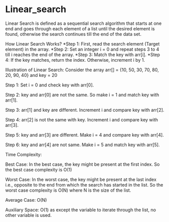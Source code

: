 # Linear_search
Linear Search is defined as a sequential search algorithm that starts at one end and goes through each element of a list until the desired element is found, otherwise the search continues till the end of the data set.


How Linear Search Works?
*Step 1: First, read the search element (Target element) in the array.
*Step 2: Set an integer i = 0 and repeat steps 3 to 4 till i reaches the end of the array.
*Step 3: Match the key with arr[i].
*Step 4: If the key matches, return the index. Otherwise, increment i by 1.


Illustration of Linear Search:
Consider the array arr[] = {10, 50, 30, 70, 80, 20, 90, 40} and key = 20

Step 1: Set i = 0 and check key with arr[0].

Step 2: key and arr[0] are not the same. So make i = 1 and match key with arr[1].

Step 3: arr[1] and key are different. Increment i and compare key with arr[2].

Step 4: arr[2] is not the same with key. Increment i and compare key with arr[3].

Step 5: key and arr[3] are different. Make i = 4 and compare key with arr[4].

Step 6: key and arr[4] are not same. Make i = 5 and match key with arr[5].


Time Complexity:


Best Case:
In the best case, the key might be present at the first index. So the best case complexity is O(1)

Worst Case:
In the worst case, the key might be present at the last index i.e., opposite to the end from which the search has started in the list. So the worst case complexity is O(N) where N is the size of the list.

Average Case:
O(N)

Auxiliary Space: O(1) as except the variable to iterate through the list, no other variable is used.
